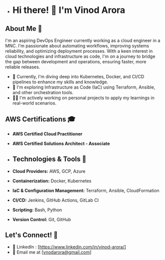 - # Hi there! 👋 I'm Vinod Arora

## About Me 🚀
I'm an aspiring DevOps Engineer currently working as a cloud engineer in a MNC. I'm passionate about automating workflows, improving systems reliability, and optimizing deployment processes. 
With a keen interest in cloud technologies and infrastructure as code, I'm on a journey to bridge the gap between development and operations, ensuring faster, more reliable releases.

- 👀 Currently, I'm diving deep into Kubernetes, Docker, and CI/CD pipelines to enhance my skills and knowledge.
- 🌱 I'm exploring Infrastructure as Code (IaC) using Terraform, Ansible, and other orchestration tools.
- 👷‍♂️ I'm actively working on personal projects to apply my learnings in real-world scenarios.

## AWS Certifications 🎓
- **AWS Certified Cloud Practitioner**
- **AWS Certified Solutions Architect - Associate**

- ## Technologies & Tools 🔧
- **Cloud Providers:** AWS, GCP, Azure
- **Containerization:** Docker, Kubernetes
- **IaC & Configuration Management:** Terraform, Ansible, CloudFormation
- **CI/CD:** Jenkins, GitHub Actions, GitLab CI
- **Scripting:** Bash, Python
- **Version Control:** Git, GitHub

## Let's Connect! 🤝
- 💼 LinkedIn : [https://www.linkedin.com/in/vinod-arora/]
- 📧 Email me at [vnodarora@gmail.com]

<!---
v-arora11/v-arora11 is a ✨ special ✨ repository because its `README.md` (this file) appears on your GitHub profile.
You can click the Preview link to take a look at your changes.
--->
